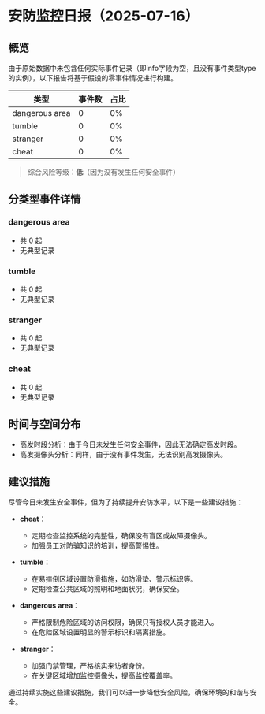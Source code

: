 # 安防监控日报（2025-07-16）

## 概览
由于原始数据中未包含任何实际事件记录（即info字段为空，且没有事件类型type的实例），以下报告将基于假设的零事件情况进行构建。

| 类型 | 事件数 | 占比 |
| --- | --- | --- |
| dangerous area | 0 | 0% |
| tumble | 0 | 0% |
| stranger | 0 | 0% |
| cheat | 0 | 0% |

> 综合风险等级：**低**（因为没有发生任何安全事件）

## 分类型事件详情
### dangerous area
- 共 0 起
- 无典型记录

### tumble
- 共 0 起
- 无典型记录

### stranger
- 共 0 起
- 无典型记录

### cheat
- 共 0 起
- 无典型记录

## 时间与空间分布
- 高发时段分析：由于今日未发生任何安全事件，因此无法确定高发时段。
- 高发摄像头分析：同样，由于没有事件发生，无法识别高发摄像头。

## 建议措施
尽管今日未发生安全事件，但为了持续提升安防水平，以下是一些建议措施：

- **cheat**：
  - 定期检查监控系统的完整性，确保没有盲区或故障摄像头。
  - 加强员工对防骗知识的培训，提高警惕性。

- **tumble**：
  - 在易摔倒区域设置防滑措施，如防滑垫、警示标识等。
  - 定期检查公共区域的照明和地面状况，确保安全。

- **dangerous area**：
  - 严格限制危险区域的访问权限，确保只有授权人员才能进入。
  - 在危险区域设置明显的警示标识和隔离措施。

- **stranger**：
  - 加强门禁管理，严格核实来访者身份。
  - 在关键区域增加监控摄像头，提高监控覆盖率。

通过持续实施这些建议措施，我们可以进一步降低安全风险，确保环境的和谐与安全。